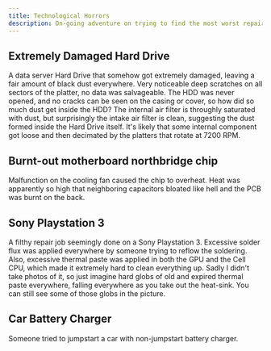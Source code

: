 ```yaml
---
title: Technological Horrors
description: On-going adventure on trying to find the most worst repair jobs or mishaps.
---
```


Extremely Damaged Hard Drive
----------------------------

A data server Hard Drive that somehow got extremely damaged, leaving a fair amount of black dust everywhere. Very noticeable deep scratches on all sectors of the platter, no data was salvageable. The HDD was never opened, and no cracks can be seen on the casing or cover, so how did so much dust get inside the HDD? The internal air filter is throughly saturated with dust, but surprisingly the intake air filter is clean, suggesting the dust formed inside the Hard Drive itself. It's likely that some internal component got loose and then decimated by the platters that rotate at 7200 RPM.


<gallery images="[{
        'url': '/images/gore/hdd/hdd_01.jpg',
        'thumb': '/images/gore/hdd/thumbs/hdd_01.jpg',
        'width': 2304,
        'height': 1728
    }, {
        'url': '/images/gore/hdd/hdd_02.jpg',
        'thumb': '/images/gore/hdd/thumbs/hdd_02.jpg',
        'width': 2304,
        'height': 1728
    }, {
        'url': '/images/gore/hdd/hdd_03.jpg',
        'thumb': '/images/gore/hdd/thumbs/hdd_03.jpg',
        'width': 2304,
        'height': 1728
    }]" />


Burnt-out motherboard northbridge chip
--------------------------------------


Malfunction on the cooling fan caused the chip to overheat. Heat was apparently so high that neighboring capacitors bloated like hell and the PCB was burnt on the back.</p>

<gallery images="[{
        'url': '/images/gore/northbridge/nb_01.jpg',
        'thumb': '/images/gore/northbridge/thumbs/nb_01.jpg',
        'width': 2304,
        'height': 1728
    }, {
        'url': '/images/gore/northbridge/nb_02.jpg',
        'thumb': '/images/gore/northbridge/thumbs/nb_02.jpg',
        'width': 2304,
        'height': 1728
    }, {
        'url': '/images/gore/northbridge/nb_03.jpg',
        'thumb': '/images/gore/northbridge/thumbs/nb_03.jpg',
        'width': 2304,
        'height': 1728
    }]" />

Sony Playstation 3
------------------

A filthy repair job seemingly done on a Sony Playstation 3. Excessive solder flux was applied everywhere by someone trying to reflow the soldering. Also, excessive thermal paste was applied in both the GPU and the Cell CPU, which made it extremely hard to clean everything up. Sadly I didn't take photos of it, so just imagine hard globs of old and expired thermal paste everywhere, falling everywhere as you take out the heat-sink. You can still see some of those globs in the picture.
		
<gallery images="[{
        'url': '/images/gore/ps3/ps3_01.jpg',
        'thumb': '/images/gore/ps3/thumbs/ps3_01.jpg',
        'width': 2304,
        'height': 1728
    }]" />

Car Battery Charger
-------------------

Someone tried to jumpstart a car with non-jumpstart battery charger.

<gallery images="[{
        'url': '/images/gore/charger/charger_01.jpg',
        'thumb': '/images/gore/charger/thumbs/charger_01.jpg',
        'width': 2304,
        'height': 1728
    }, {
        'url': '/images/gore/charger/charger_02.jpg',
        'thumb': '/images/gore/charger/thumbs/charger_02.jpg',
        'width': 2304,
        'height': 1728
    }]" />
